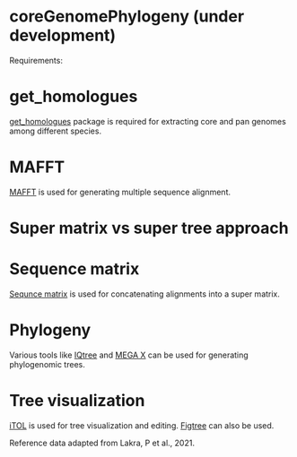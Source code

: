 # coreGenomePhylogeny (under development)

Requirements: 

# get_homologues 

[get_homologues](http://eead-csic-compbio.github.io/get_homologues/manual/) package is required for extracting core and pan genomes among different species. 

# MAFFT 

[MAFFT](https://mafft.cbrc.jp/alignment/software/source.html) is used for generating multiple sequence alignment.

# Super matrix vs super tree approach 


# Sequence matrix 

[Sequnce matrix](http://www.ggvaidya.com/taxondna/) is used for concatenating alignments into a super matrix.

# Phylogeny 

Various tools like [IQtree](http://www.iqtree.org) and [MEGA X](https://www.megasoftware.net) can be used for generating phylogenomic trees. 

# Tree visualization

[iTOL](https://itol.embl.de) is used for tree visualization and editing. [Figtree](http://tree.bio.ed.ac.uk/software/figtree/) can also be used. 


Reference data adapted from Lakra, P et al., 2021. 
